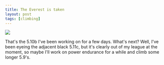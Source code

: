 ```yaml
---
title: The Everest is taken
layout: post
tags: [climbing]
---
```


![](http://farm4.static.flickr.com/3184/2857743479_c63d076e47.jpg)

That's the 5.10b I've been working on for a few days. What's next? Well,
I've been eyeing the adjacent black 5.11c, but it's clearly out of my
league at the moment, so maybe I'll work on power endurance for a while
and climb some longer 5.9's.

